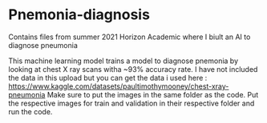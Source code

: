 # Pnemonia-diagnosis
Contains files from summer 2021 Horizon Academic where I biult an AI to diagnose pneumonia

This machine learning model trains a model to diagnose pnemonia by looking at chest X ray scans witha ~93% accuracy rate. 
I have not included the data in this upload but you can get the data i used here : https://www.kaggle.com/datasets/paultimothymooney/chest-xray-pneumonia
Make sure to put the images in the same folder as the code. Put the respective images for train and validation in their respective folder and run the code.
